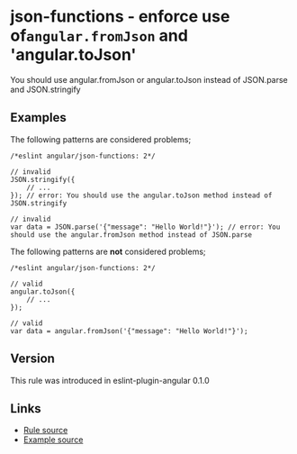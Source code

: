 <!-- WARNING: Generated documentation. Edit docs and examples in the rule and examples file ('rules/json-functions.js', 'examples/json-functions.js'). -->

# json-functions - enforce use of`angular.fromJson` and 'angular.toJson'

You should use angular.fromJson or angular.toJson instead of JSON.parse and JSON.stringify

## Examples

The following patterns are considered problems;

    /*eslint angular/json-functions: 2*/

    // invalid
    JSON.stringify({
        // ...
    }); // error: You should use the angular.toJson method instead of JSON.stringify

    // invalid
    var data = JSON.parse('{"message": "Hello World!"}'); // error: You should use the angular.fromJson method instead of JSON.parse

The following patterns are **not** considered problems;

    /*eslint angular/json-functions: 2*/

    // valid
    angular.toJson({
        // ...
    });

    // valid
    var data = angular.fromJson('{"message": "Hello World!"}');

## Version

This rule was introduced in eslint-plugin-angular 0.1.0

## Links

* [Rule source](../rules/json-functions.js)
* [Example source](../examples/json-functions.js)
